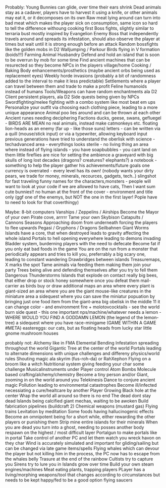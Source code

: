 Probably:
	Young Bunnies can glide, over time their ears shrink
	Dead animals stay as a cadaver, players have to harvest it using a knife, or other animals may eat it, or it decomposes on its own
	Raw meat lying around can turn into bad meat which makes the player sick on consumption, same icon so hard to tell the difference withoung cooking first
	Boss fights, slightly similar to terraria bust mostly inspired by Evangelion
	Enemy Boss that independently travels around and spreads its infestation, should also observe the player at times but wait until it is strong enough before an attack
	Random bossfights like the golden mobs in D2
	Walljumping / Parkour
	Birds flying in V formation (boids!!!)
	Farming
	Animal Husbandry
	Defend and hold an island that is soon to be overrun by mob for some time
	Find ancient machines that can be resurected so they become NPCs in the players village/home
	Cooking / Baking
	Body enhancements/prosthetics (maybe ancient orbs being used as replacement eyes)
	Weekly horde invasions (probably a bit of randomness added to the interval to make it less predictable)
	Settlements where a player can travel between them and trade to make a profit
	Feline humanoids instead of humans
	Tools/Weapons can have random enchantments ala D2
	Client persistent players, ala D2
	Side quests being given by NPCs
	Swordfighting/melee fighting with a combo system like most beat em ups
	Personalize your outfit via choosing each clothing piece, leading to a more unique appearance
	Animal poo lies around and can be thrown at each other
	Ancient runes needing deciphering
	Factions
	ducks, geese, swans, gefluegel - BIRDS ARE MEAN
	no real animals, instead make catmonkeys etc.
	floating lion-heads as an enemy (far up - like those suns)
	letters - can be written via a quill (mouse/stick input) or via a typewriter, allowing keyboard input
	previous generations have tried to understand the oberlisk with science - techadvanced area - everythings looks sterile - no living thing
	an area where instead of flying islands - you have soapbubbles - you cant land on them
	little fireflies are nice for setting the ambience
	a graveyard with big skulls of long lost decades (dragons? creatures? elephants?)
	a notebook - something to help the player gather his achievements/future goals
	one currency is overrated - every level has its own! (nobody wants your dirty pears, we trade for money, minerals, recources, gadgets, tech..)
	slingshot for fast traveling
	funny names for the characters,monsters - people will want to look at your code
	if we are allowed to have cats, Then I want sum cute bunnies!!
	no human at the front of the cover - environment and title only (ggf one of the enemys, but NOT the one in the first layer! Pople have to need to look for that coverthingy)

Maybe:
	8-bit computers
	Vanships / Zeppelins / Airships
	Become the Mayor of your own Pirate cove, arrrrr
	Tame your own Skybison
	Catapults / Cannons
	Seasons
	Approaching doom from underneath forcing the players to flee upwards
	Pegasi / Gryphons / Dragons
	Seilbahnen
	Giant Worms
	Islands have a core, that when destroyed leads to gravity affecting the whole island
	Portals to hell opening everywhere leading to demons invading
	Bladder system, burderning players with the need to defecate
	Become fat if you only eat bad foods in the game
	You are on the run from a monster that periodically appears and tries to kill you, preferrably a big scary one, leading to constant wandering
	Drawbridges between islands
	Treasuremaps, X marks the spot
	Tame animals via feeding them making them join your party
	Trees being alive and defending themselves after you try to fell them
	Dangerous Thunderstorms
	Islands that explode on contact
	really big bees, that either drop or stock honey somewhere once you defeat them
	mail-carrier as birds
	buy or draw additional maps
	an area where every plant is giant-sized
	an area where you are the giant
	mouse-like creatures in the miniature area
	a sidequest where you can save the miniatur popuation by bringing just one food item from the giant-area
	big obelisk in the middle 11 it can change color - and environment
	fire + molotovcocktails - see the world burn
	side quest - this one important nps/machine/whatever needs a lemon - WHERE WOULD YOU FIND A GODDAMN LEMON (the legend of the lemon-tree)
	a sidequest where you have race-minigame (GAME WITHIN A GAME #META)
	eastereggs: our cats, but as floating heads from lucky star
	little gnome mushroom houses

probably not:
	Alchemy like in FMA
	Elemental Bending
	Infestation spreading throughout the world
	Gigantic Tree at the center of the world
	Portals leading to alternate dimensions with unique challenges and differeny physics/world rules
	Shouting magic ala skyrim (fus-roh-da) or RahXephon
	Flying on a broom like a witch
	Nutritional system giving feeding your char some challenge
	Musicalinstruments under Player control
	Atom Bombs
	Molecule based crafting/alchemy/chemistry
	Become a tiny person and/or Giant, zooming in on the world around you
	Telekinesis
	Dance to conjure ancient magic
	Pollution leading to environmental catastrophes
	Become ill/infected necessiating a cure/healtcare by another Player
	Growing Black hole at the center
	Wrap the world all around so there is no end
	The dead dont stay dead
	Islands being calcified giant mechas, waiting to be awoken
	Build fabrication pipelines (buildcraft 2)
	Chemical weapons (mustard gas)
	Flying trains
	Levitation by meditation
	Some foods having hallucinogenic effects
	Become an omnipotent being for a short while, either rewarding the other players or punishing them
	Strip mine entire islands for their minerals
	When you are dead you turn into a ghost, needing to posses another body
	respawn on the highest / most difficult layer
	Portalgun to make portals like in portal
	Take control of another PC and let them watch you wreck havon on they char
	Wind is accurately simulated and important for gliding/sailing but can be changed via late game items/spells
	Flying whales which can devour the player but not killing him in the process, the PC now has to escape from the whales belly
	Trasure at the end of the rainbow
	Cultists try to capture you
	Sirens try to lure you in
	Islands grow over time
	Build your own steam engines/machines
	Meat eating plants, trapping players
	PLayer has a living/morphing weapons/tool that changes according to circumstances but needs to be kept happy/fed to be a good option
	flying saucers
